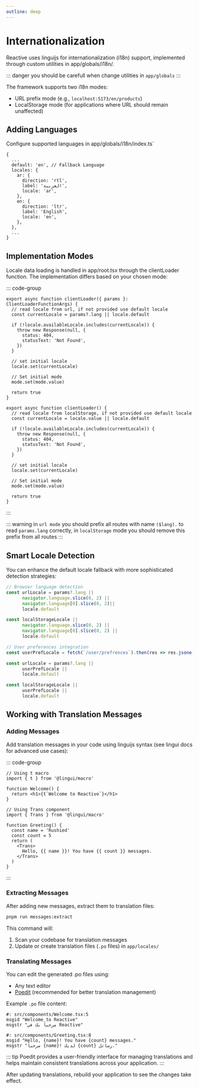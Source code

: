 ```yaml
---
outline: deep
---
```


# Internationalization

Reactive uses linguijs for internationalization (i18n) support, implemented through custom utilities in app/globals/i18n/.

::: danger
you should be carefull when change utilities in `app/globals`
:::

The framework supports two i18n modes:

* URL prefix mode (e.g., `localhost:5173/en/products`)
* LocalStorage mode (for applications where URL should remain unaffected)

## Adding Languages

Configure supported languages in app/globals/i18n/index.ts`

```ts{3-15}
{
  ...
  default: 'en', // Fallback Language
  locales: {
    ar: {
      direction: 'rtl',
      label: 'العربية',
      locale: 'ar',
    },
    en: {
      direction: 'ltr',
      label: 'English',
      locale: 'en',
    },
  },
  ...
}
```

## Implementation Modes

Locale data loading is handled in app/root.tsx through the clientLoader function. The implementation differs based on your chosen mode:

::: code-group

```ts{1-3} [url-mode.ts]
export async function clientLoader({ params }: ClientLoaderFunctionArgs) {
  // read locale from url, if not provided use default locale
  const currentLocale = params?.lang || locale.default

  if (!locale.availableLocale.includes(currentLocale)) {
    throw new Response(null, {
      status: 404,
      statusText: 'Not Found',
    })
  }

  // set initial locale
  locale.set(currentLocale)

  // Set initial mode
  mode.set(mode.value)

  return true
}
```

```ts{1-3} [localStorage-mode.ts]
export async function clientLoader() {
  // read locale from localStorage, if not provided use default locale
  const currentLocale = locale.value || locale.default

  if (!locale.availableLocale.includes(currentLocale)) {
    throw new Response(null, {
      status: 404,
      statusText: 'Not Found',
    })
  }

  // set initial locale
  locale.set(currentLocale)

  // Set initial mode
  mode.set(mode.value)

  return true
}
```

:::

::: warning
in `url mode` you should prefix all routes with name `($lang).` to read `params.lang` correctly, in `localStorage` mode you should remove this prefix from all routes
:::

## Smart Locale Detection

You can enhance the default locale fallback with more sophisticated detection strategies:

```ts
// Browser language detection
const urlLocale = params?.lang ||
      navigator.language.slice(0, 2) ||
      navigator.language[0].slice(0, 2)|| 
      locale.default

const localStorageLocale ||
      navigator.language.slice(0, 2) ||
      navigator.language[0].slice(0, 2) || 
      locale.default

// User preferences integration
const userPrefLocale = fetch(`/user/prefrences`).then(res => res.jsone()).locale

const urlLocale = params?.lang ||
      userPrefLocale ||
      locale.default

const localStorageLocale ||
      userPrefLocale ||
      locale.default
```

## Working with Translation Messages

### Adding Messages

Add translation messages in your code using linguijs syntax (see lingui docs for advanced use cases):

::: code-group

```tsx{2,5} [Welcome.tsx]
// Using t macro
import { t } from '@lingui/macro'

function Welcome() {
  return <h1>{t`Welcome to Reactive`}</h1>
}
```

```tsx{2,8-10} [Greeting.tsx]
// Using Trans component
import { Trans } from '@lingui/macro'

function Greeting() {
  const name = 'Rushied'
  const count = 5
  return (
    <Trans>
      Hello, {{ name }}! You have {{ count }} messages.
    </Trans>
  )
}
```

:::

### Extracting Messages

After adding new messages, extract them to translation files:

```bash
pnpm run messages:extract
```

This command will:

1. Scan your codebase for translation messages
2. Update or create translation files (`.po` files) in `app/locales/`

### Translating Messages

You can edit the generated .po files using:

* Any text editor
* [Poedit](https://poedit.net/) (recommended for better translation management)

Example `.po` file content:

```po
#: src/components/Welcome.tsx:5
msgid "Welcome to Reactive"
msgstr "مرحباً بك في Reactive"

#: src/components/Greeting.tsx:8
msgid "Hello, {name}! You have {count} messages."
msgstr "مرحباً {name}! لديك {count} رسائل."
```

::: tip
Poedit provides a user-friendly interface for managing translations and helps maintain consistent translations across your application.
:::

After updating translations, rebuild your application to see the changes take effect.
